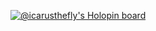 [![@icarusthefly's Holopin board](https://holopin.me/icarusthefly)](https://holopin.io/@icarusthefly)
